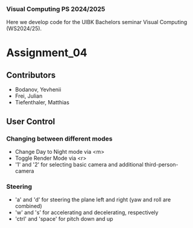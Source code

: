 ### Visual Computing PS 2024/2025

Here we develop code for the UIBK Bachelors seminar Visual Computing (WS2024/25).

# Assignment_04

## Contributors

- Bodanov, Yevhenii
- Frei, Julian
- Tiefenthaler, Matthias

## User Control

### Changing between different modes

- Change Day to Night mode via \<m>
- Toggle Render Mode via \<r>
- '1' and '2' for selecting basic camera and additional third-person-camera

### Steering

- 'a' and 'd' for steering the plane left and right (yaw and roll are combined)
- 'w' and 's' for accelerating and decelerating, respectively
- 'ctrl' and 'space' for pitch down and up
